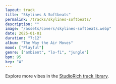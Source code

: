 ```yaml
---
layout: track
title: "Skylines & Softbeats"
permalink: /tracks/skylines-softbeats/
description: ""
image: "/assets/covers/skylines-softbeats.webp"
date: 2025-01-01
duration: "7:12"
album: "The Way the Air Moves"
mood: ["Playful"]
genre: ["ambient", "lo-fi", "jungle"]
bpm: 95
key: "A"
---
```


Explore more vibes in the [StudioRich track library](/tracks/).

